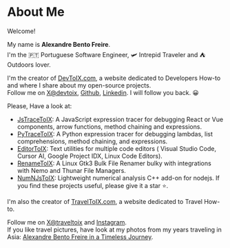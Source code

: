 # About Me
Welcome!  

My name is **Alexandre Bento Freire**.  
I'm the 🇵🇹 Portuguese Software Engineer, 🛩️ Intrepid Traveler and ⛺️ Outdoors lover.

I'm the creator of [DevToIX.com](https://www.devtoix.com), a website dedicated to Developers How-to and where I share about my open-source projects.  
Follow me on [X@devtoix](https://x.com/devtoix), [Github](https://github.com/a-bentofreire), [Linkedin](https://www.linkedin.com/in/abentofreire).
I will follow you back. 😀

Please, Have a look at:
- [JsTraceToIX](https://github.com/a-bentofreire/jstracetoix): A JavaScript expression tracer for debugging React or Vue components, arrow functions, method chaining and expressions.
- [PyTraceToIX](https://github.com/a-bentofreire/pytracetoix): A Python expression tracer for debugging lambdas, list comprehensions, method chaining, and expressions.
- [EditorToIX](https://github.com/a-bentofreire/editortoix): Text utilities for multiple code editors (
Visual Studio Code, Cursor AI, Google Project IDX, Linux Code Editors).
- [RenameToIX](https://github.com/a-bentofreire/renametoix): A Linux Gtk3 Bulk File Renamer bulky with integrations with Nemo and Thunar File Managers.
- [NumNJsToIX](https://www.devtoix.com/en/projects/numnjstoix): Lightweight numerical analysis C++ add-on for nodejs.
If you find these projects useful, please give it a star ⭐️.

I'm also the creator of [TravelToIX.com](https://www.traveltoix.com), a website dedicated to Travel How-to.

Follow me on [X@traveltoix](https://x.com/traveltoix) and [Instagram](https://www.instagram.com/abentofreire/).  
If you like travel pictures, have look at my photos from my years traveling in Asia: [Alexandre Bento Freire in a Timeless Journey](https://www.facebook.com/fb.abentofreire/).
